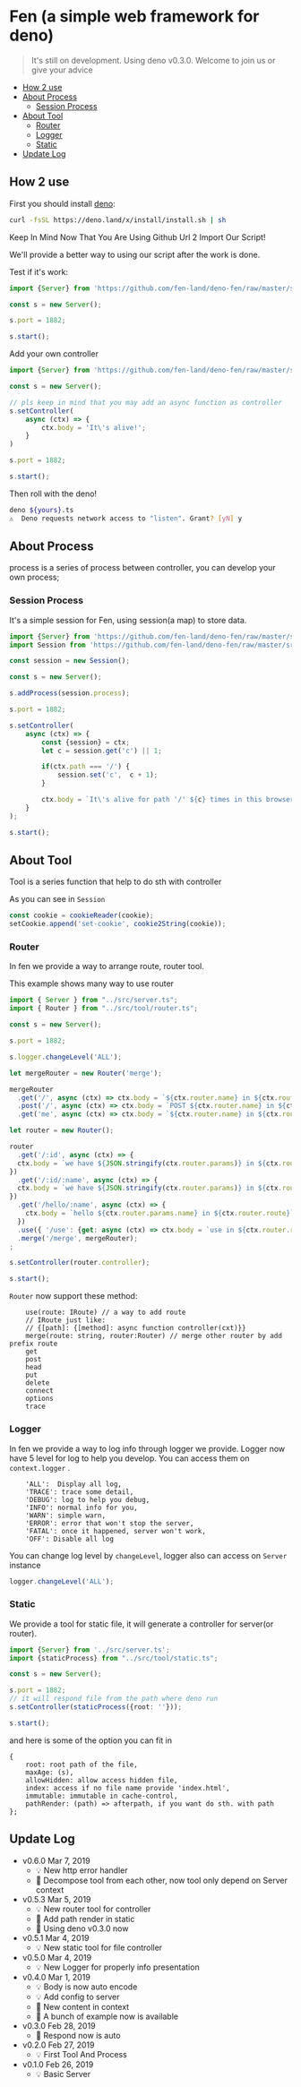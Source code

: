 # Fen (a simple web framework for deno)

> It's still on development. Using deno v0.3.0.
> Welcome to join us or give your advice

  * [How 2 use](#how-2-use)
  * [About Process](#about-process)
    + [Session Process](#session-process)
  * [About Tool](#about-tool)
    + [Router](#router)
    + [Logger](#logger)
    + [Static](#static)
  * [Update Log](#update-log)
  
## How 2 use

First you should install [deno](https://deno.land):

```bash
curl -fsSL https://deno.land/x/install/install.sh | sh
```

Keep In Mind Now That You Are Using Github Url 2 Import Our Script!

We'll provide a better way to using our script after the work is done.

Test if it's work:

```typescript
import {Server} from 'https://github.com/fen-land/deno-fen/raw/master/src/server.ts';

const s = new Server();

s.port = 1882;

s.start();
```

Add your own controller 
```typescript
import {Server} from 'https://github.com/fen-land/deno-fen/raw/master/src/server.ts';

const s = new Server();

// pls keep in mind that you may add an async function as controller
s.setController(
    async (ctx) => {
        ctx.body = 'It\'s alive!';
    }
)

s.port = 1882;

s.start();
```

Then roll with the deno!
```bash
deno ${yours}.ts
⚠️  Deno requests network access to "listen". Grant? [yN] y
```

## About Process

process is a series of process between controller, you can develop your own process;

### Session Process
It's a simple session for Fen, using session(a map) to store data.

```typescript
import {Server} from 'https://github.com/fen-land/deno-fen/raw/master/src/server.ts';
import Session from 'https://github.com/fen-land/deno-fen/raw/master/src/process/session.ts'

const session = new Session();

const s = new Server();

s.addProcess(session.process);

s.port = 1882;

s.setController(
    async (ctx) => {
        const {session} = ctx;
        let c = session.get('c') || 1;

        if(ctx.path === '/') {
            session.set('c',  c + 1);
        }

        ctx.body = `It\'s alive for path '/' ${c} times in this browser!`;
    }
);

s.start();
```

## About Tool
Tool is a series function that help to do sth with controller

As you can see in `Session`

```typescript
const cookie = cookieReader(cookie);
setCookie.append('set-cookie', cookie2String(cookie));
```

### Router
In fen we provide a way to arrange route,
router tool.


This example shows many way to use router
```typescript
import { Server } from "../src/server.ts";
import { Router } from "../src/tool/router.ts";

const s = new Server();

s.port = 1882;

s.logger.changeLevel('ALL');

let mergeRouter = new Router('merge');

mergeRouter
  .get('/', async (ctx) => ctx.body = `${ctx.router.name} in ${ctx.router.route}`)
  .post('/', async (ctx) => ctx.body = `POST ${ctx.router.name} in ${ctx.router.route}`)
  .get('me', async (ctx) => ctx.body = `${ctx.router.name} in ${ctx.router.route}`);

let router = new Router();

router
  .get('/:id', async (ctx) => {
  ctx.body = `we have ${JSON.stringify(ctx.router.params)} in ${ctx.router.route}`
})
  .get('/:id/:name', async (ctx) => {
  ctx.body = `we have ${JSON.stringify(ctx.router.params)} in ${ctx.router.route}`
})
  .get('/hello/:name', async (ctx) => {
    ctx.body = `hello ${ctx.router.params.name} in ${ctx.router.route}`
  })
  .use({ '/use': {get: async (ctx) => ctx.body = `use in ${ctx.router.route}`}})
  .merge('/merge', mergeRouter);
;

s.setController(router.controller);

s.start();
```

`Router` now support these method: 
```
    use(route: IRoute) // a way to add route
    // IRoute just like:
    // {[path]: {[method]: async function controller(cxt)}}
    merge(route: string, router:Router) // merge other router by add prefix route
    get
    post
    head
    put
    delete
    connect
    options
    trace
```

### Logger
In fen we provide a way to log info through logger we provide.
Logger now have 5 level for log to help you develop.
You can access them on `context.logger` .
```
    'ALL':  Display all log,
    'TRACE': trace some detail,
    'DEBUG': log to help you debug,
    'INFO': normal info for you,
    'WARN': simple warn,
    'ERROR': error that won't stop the server,
    'FATAL': once it happened, server won't work,
    'OFF': Disable all log
```

You can change log level by  `changeLevel`, logger also can access on `Server` instance
```typescript
logger.changeLevel('ALL');
```

### Static
We provide a tool for static file, 
it will generate a controller for server(or router).

```typescript
import {Server} from '../src/server.ts';
import {staticProcess} from "../src/tool/static.ts";

const s = new Server();

s.port = 1882;
// it will respond file from the path where deno run
s.setController(staticProcess({root: ''}));

s.start();
```

and here is some of the option you can fit in

```
{
    root: root path of the file,
    maxAge: (s),
    allowHidden: allow access hidden file,
    index: access if no file name provide 'index.html',
    immutable: immutable in cache-control,
    pathRender: (path) => afterpath, if you want do sth. with path
};
```

## Update Log

- v0.6.0 Mar 7, 2019
    - 💡 New http error handler
    - 💄 Decompose tool from each other, now tool only depend on Server context
- v0.5.3 Mar 5, 2019  
    - 💡 New router tool for controller
    - 💄 Add path render in static
    - 🎉 Using deno v0.3.0 now
- v0.5.1 Mar 4, 2019  
    - 💡 New static tool for file controller
- v0.5.0 Mar 4, 2019
    - 💡 New Logger for properly info presentation
- v0.4.0 Mar 1, 2019
    - 💡 Body is now auto encode
    - 💡 Add config to server
    - 💄 New content in context
    - 🎉 A bunch of example now is available
- v0.3.0 Feb 28, 2019 
    - 💄 Respond now is auto
- v0.2.0 Feb 27, 2019 
    - 💡 First Tool And Process
- v0.1.0 Feb 26, 2019 
    - 💡 Basic Server 
